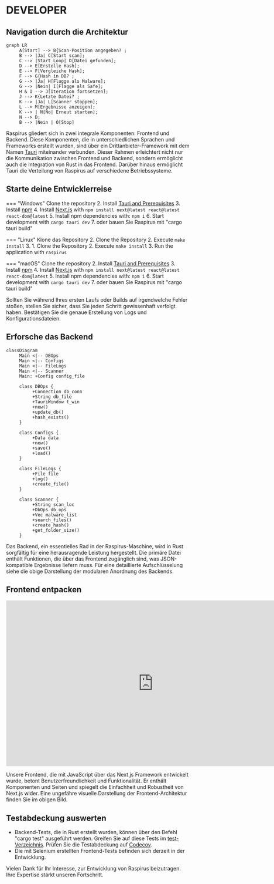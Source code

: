 # DEVELOPER

## Navigation durch die Architektur

```mermaid
graph LR
     A[Start] --> B{Scan-Position angegeben? ;
     B --> |Ja| C[Start scan];
     C --> |Start Loop| D[Datei gefunden];
     D --> E[Erstelle Hash];
     E --> F[Vergleiche Hash];
     F --> G{Hash in DB? ;
     G --> |Ja| H[Flagge als Malware];
     G --> |Nein| I[Flagge als Safe];
     H & I --> J[Iteration fortsetzen];
     J --> K{Letzte Datei? ;
     K --> |Ja| L[Scanner stoppen];
     L --> M[Ergebnisse anzeigen];
     K --> | N[No| Erneut starten];
     N --> D;
     B --> |Nein | O[Stop]
```

Raspirus gliedert sich in zwei integrale Komponenten: Frontend und Backend. Diese Komponenten, die in unterschiedlichen Sprachen und Frameworks erstellt wurden, sind über ein Drittanbieter-Framework mit dem Namen [Tauri](https://tauri.app/) miteinander verbunden. Dieser Rahmen erleichtert nicht nur die Kommunikation zwischen Frontend und Backend, sondern ermöglicht auch die Integration von Rust in das Frontend. Darüber hinaus ermöglicht Tauri die Verteilung von Raspirus auf verschiedene Betriebssysteme.

## Starte deine Entwicklerreise

\=== "Windows" Clone the repository
2\. Install [Tauri and Prerequisites](https://tauri.app/v1/guides/getting-started/prerequisites#setting-up-windows)
3\. Install [npm](https://nodejs.org/en/download)
4\. Install [Next.js](https://nextjs.org/docs/getting-started/installation#manual-installation) with `npm install next@latest react@latest react-dom@latest`
5\. Install npm dependencies with: `npm i`
6\. Start development with `cargo tauri dev`
7\. oder bauen Sie Raspirus mit "cargo tauri build"

\=== "Linux" Klone das Repository
2\. Clone the Repository
2\. Execute `make install`
3\.  1. Clone the Repository
2\. Execute `make install`
3\. Run the application with `raspirus`

\=== "macOS" Clone the repository
2\. Install [Tauri and Prerequisites](https://tauri.app/v1/guides/getting-started/prerequisites/#setting-up-macos)
3\. Install [npm](https://nodejs.org/en/download)
4\. Install [Next.js](https://nextjs.org/docs/getting-started/installation#manual-installation) with `npm install next@latest react@latest react-dom@latest`
5\. Install npm dependencies with: `npm i`
6\. Start development with `cargo tauri dev`
7\. oder bauen Sie Raspirus mit "cargo tauri build"

Sollten Sie während Ihres ersten Laufs oder Builds auf irgendwelche Fehler stoßen, stellen Sie sicher, dass Sie jeden Schritt gewissenhaft verfolgt haben. Bestätigen Sie die genaue Erstellung von Logs und Konfigurationsdateien.

## Erforsche das Backend

```mermaid
classDiagram
     Main <|-- DBOps
     Main <|-- Configs
     Main <|-- FileLogs
     Main <|-- Scanner
     Main: +Config config_file

     class DBOps {
          +Connection db_conn
          +String db_file
          +TauriWindow t_win
          +new()
          +update_db()
          +hash_exists()
     }

     class Configs {
          +Data data
          +new()
          +save()
          +load()
     }

     class FileLogs {
          +File file
          +log()
          +create_file()
     }

     class Scanner {
          +String scan_loc
          +DbOps db_ops
          +Vec malware_list
          +search_files()
          +create_hash()
          +get_folder_size()
     }
```

Das Backend, ein essentielles Rad in der Raspirus-Maschine, wird in Rust sorgfältig für eine herausragende Leistung hergestellt. Die primäre Datei enthält Funktionen, die über das Frontend zugänglich sind, was JSON-kompatible Ergebnisse liefern muss. Für eine detaillierte Aufschlüsselung siehe die obige Darstellung der modularen Anordnung des Backends.

## Frontend entpacken

<iframe title="The original Raspirus project on Figma" style="border: 1px solid rgba(0, 0, 0, 0.1);" width="800" height="450" src="https://www.figma.com/embed?embed_host=share&url=https%3A%2F%2Fwww.figma.com%2Ffile%2FpkgpwieNbhYiOi4Gz6Uyt6%2FRaspirus%3Fnode-id%3D0%253A1%26t%3DGr4YG3Ynv24YVlz2-1" allowfullscreen></iframe> 

Unsere Frontend, die mit JavaScript über das Next.js Framework entwickelt wurde, betont Benutzerfreundlichkeit und Funktionalität. Er enthält Komponenten und Seiten und spiegelt die Einfachheit und Robustheit von Next.js wider. Eine ungefähre visuelle Darstellung der Frontend-Architektur finden Sie im obigen Bild.

## Testabdeckung auswerten

- Backend-Tests, die in Rust erstellt wurden, können über den Befehl "cargo test" ausgeführt werden. Greifen Sie auf diese Tests im [test-Verzeichnis](https://github.com/Raspirus/Raspirus/tree/main/src-tauri%2Fsrc%2Ftests). Prüfen Sie die Testabdeckung auf [Codecov](https://app.codecov.io/gh/Raspirus/Raspirus).
- Die mit Selenium erstellten Frontend-Tests befinden sich derzeit in der Entwicklung.

Vielen Dank für Ihr Interesse, zur Entwicklung von Raspirus beizutragen. Ihre Expertise stärkt unseren Fortschritt.
